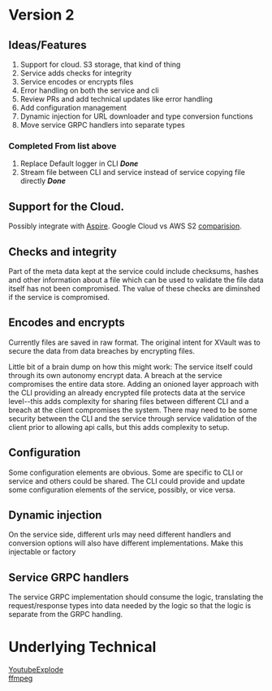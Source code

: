 # Version 2

## Ideas/Features
1. Support for cloud.  S3 storage, that kind of thing  
2. Service adds checks for integrity  
3. Service encodes or encrypts files
4. Error handling on both the service and cli
5. Review PRs and add technical updates like error handling
6. Add configuration management 
7. Dynamic injection for URL downloader and type conversion functions
8. Move service GRPC handlers into separate types

### Completed From list above
1. Replace Default logger in CLI  ___Done___
2. Stream file between CLI and service instead of service copying file directly ___Done___


## Support for the Cloud.

Possibly integrate with [Aspire](https://learn.microsoft.com/en-us/dotnet/aspire/).  Google Cloud vs AWS S2 [comparision](https://cloudmounter.net/amazon-s3-vs-google-cloud-storage/).  

## Checks and integrity  

Part of the meta data kept at the service could include checksums, hashes and other information about a file which can be used to validate the file data itself has not been compromised.   The value of these checks are diminshed if the service is compromised.

## Encodes and encrypts  

Currently files are saved in raw format.  The original intent for XVault was to secure the data from data breaches by encrypting files.  

Little bit of a brain dump on how this might work:  The service itself could through its own autonomy encrypt data.  A breach at the service compromises the entire data store. 
 Adding an onioned layer approach with the CLI providing an already encrypted file protects data at the service level--this adds complexity for sharing files between different CLI and a breach at the client compromises the system.   There may need to be some security between the CLI and the service through service validation of the client prior to allowing api calls, but this adds complexity to setup.  

## Configuration  

Some configuration elements are obvious.  Some are specific to CLI or service and others could be shared.  The CLI could provide and update some configuration elements of the service, possibly, or vice versa.  

## Dynamic injection  

On the service side, different urls may need different handlers and conversion options will also have different implementations.  Make this injectable or factory  

## Service GRPC handlers  

The service GRPC implementation should consume the logic, translating the request/response types into data needed by the logic so that the logic is separate from the GRPC handling.  


# Underlying Technical
[YoutubeExplode](https://github.com/Tyrrrz/YoutubeExplode)  
[ffmpeg](https://www.ffmpeg.org/download.html)  